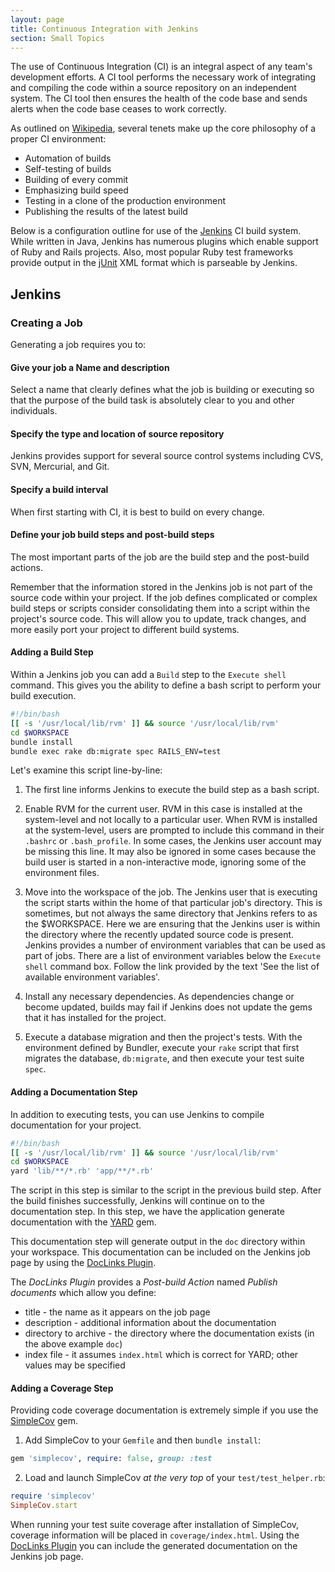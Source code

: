 ```yaml
---
layout: page
title: Continuous Integration with Jenkins
section: Small Topics
---
```


The use of Continuous Integration (CI) is an integral aspect of any team's development efforts.  A CI tool performs the necessary work of integrating and compiling the code within a source repository on an independent system.  The CI tool then ensures the health of the code base and sends alerts when the code base ceases to work correctly.

As outlined on [Wikipedia](http://en.wikipedia.org/wiki/Continuous_integration), several tenets make up the core philosophy of a proper CI environment:

* Automation of builds
* Self-testing of builds
* Building of every commit
* Emphasizing build speed
* Testing in a clone of the production environment
* Publishing the results of the latest build

Below is a configuration outline for use of the [Jenkins](http://jenkins-ci.org/) CI build system. While written in Java, Jenkins has numerous plugins which enable support of Ruby and Rails projects. Also, most popular Ruby test frameworks provide output in the [jUnit](http://www.junit.org/) XML format which is parseable by Jenkins.

## Jenkins

### Creating a Job

Generating a job requires you to:

#### Give your job a Name and description

Select a name that clearly defines what the job is building or executing so that the purpose of the build task is absolutely clear to you and other individuals.

#### Specify the type and location of source repository

Jenkins provides support for several source control systems including CVS, SVN, Mercurial, and Git. 

#### Specify a build interval

When first starting with CI, it is best to build on every change.

#### Define your job build steps and post-build steps

The most important parts of the job are the build step and the post-build actions.

Remember that the information stored in the Jenkins job is not part of the source code within your project. If the job defines complicated or complex build steps or scripts consider consolidating them into a script within the project's source code. This will allow you to update, track changes, and more easily port your project to different build systems.

#### Adding a Build Step

Within a Jenkins job you can add a `Build` step to the `Execute shell` command. This gives you the ability to define a bash script to perform your build execution.

```bash
#!/bin/bash
[[ -s '/usr/local/lib/rvm' ]] && source '/usr/local/lib/rvm'
cd $WORKSPACE
bundle install
bundle exec rake db:migrate spec RAILS_ENV=test
```

Let's examine this script line-by-line:

1. The first line informs Jenkins to execute the build step as a bash script.

2. Enable RVM for the current user. RVM in this case is installed at the system-level and not locally to a particular user. When RVM is installed at the system-level, users are prompted to include this command in their `.bashrc` or `.bash_profile`. In some cases, the Jenkins user account may be missing this line. It may also be ignored in some cases because the build user is started in a non-interactive mode, ignoring some of the environment files.

3. Move into the workspace of the job. The Jenkins user that is executing the script starts within the home of that particular job's directory. This is sometimes, but not always the same directory that Jenkins refers to as the $WORKSPACE. Here we are ensuring that the Jenkins user is within the directory where the recently updated source code is present. Jenkins provides a number of environment variables that can be used as part of jobs. There are a list of environment variables below the `Execute shell` command box. Follow the link provided by the text 'See the list of available environment variables'.

4. Install any necessary dependencies. As dependencies change or become updated, builds may fail if Jenkins does not update the gems that it has installed for the project.

5. Execute a database migration and then the project's tests. With the environment defined by Bundler, execute your `rake` script that first migrates the database, `db:migrate`, and then execute your test suite `spec`.

#### Adding a Documentation Step

In addition to executing tests, you can use Jenkins to compile documentation for your project.

```bash
#!/bin/bash
[[ -s '/usr/local/lib/rvm' ]] && source '/usr/local/lib/rvm'
cd $WORKSPACE
yard 'lib/**/*.rb' 'app/**/*.rb'
```

The script in this step is similar to the script in the previous build step. After the build finishes successfully, Jenkins will continue on to the documentation step. In this step, we have the application generate documentation with the [YARD](http://yardoc.org/) gem.

This documentation step will generate output in the `doc` directory within your workspace. This documentation can be included on the Jenkins job page by using the [DocLinks Plugin](http://wiki.hudson-ci.org/display/HUDSON/DocLinks+Plugin).

The _DocLinks Plugin_ provides a *Post-build Action* named *Publish documents* which allow you define:

* title - the name as it appears on the job page
* description - additional information about the documentation
* directory to archive - the directory where the documentation exists (in the above example `doc`)
* index file - it assumes `index.html` which is correct for YARD; other values may be specified

#### Adding a Coverage Step

Providing code coverage documentation is extremely simple if you use the [SimpleCov](https://github.com/colszowka/simplecov) gem.

1. Add SimpleCov to your `Gemfile` and then `bundle install`:

```ruby
gem 'simplecov', require: false, group: :test  
```

2. Load and launch SimpleCov *at the very top* of your `test/test_helper.rb`:

```ruby
require 'simplecov'
SimpleCov.start
```
        
When running your test suite coverage after installation of SimpleCov, coverage information will be placed in `coverage/index.html`. Using the [DocLinks Plugin](http://wiki.hudson-ci.org/display/HUDSON/DocLinks+Plugin) you can include the generated documentation on the Jenkins job page.
